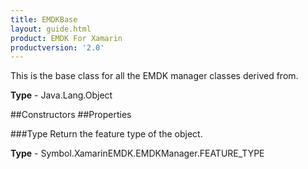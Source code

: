 ```yaml
---
title: EMDKBase
layout: guide.html
product: EMDK For Xamarin
productversion: '2.0'
---
```

This is the base class for all the EMDK manager classes derived from.

**Type** - Java.Lang.Object

##Constructors
##Properties

###Type
Return the feature type of the object.

**Type** - Symbol.XamarinEMDK.EMDKManager.FEATURE_TYPE











